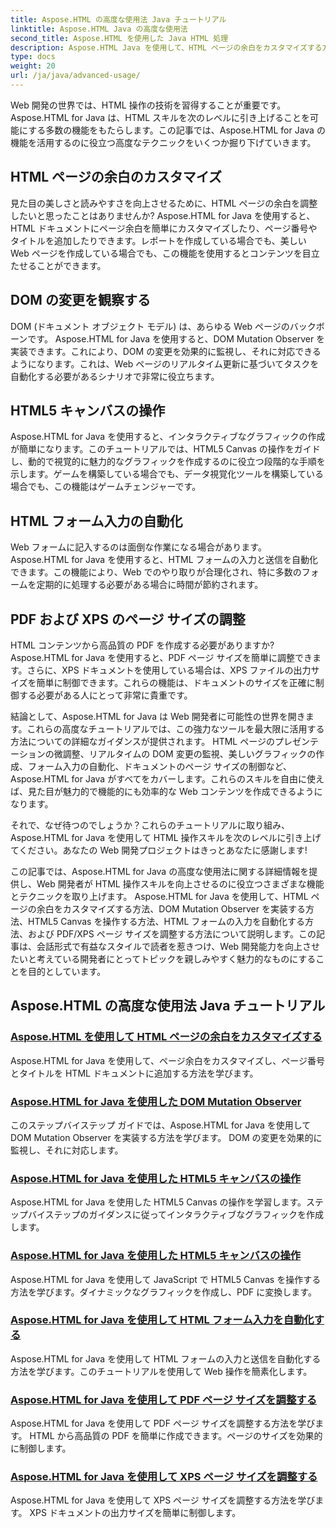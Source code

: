 ```yaml
---
title: Aspose.HTML の高度な使用法 Java チュートリアル
linktitle: Aspose.HTML Java の高度な使用法
second_title: Aspose.HTML を使用した Java HTML 処理
description: Aspose.HTML Java を使用して、HTML ページの余白をカスタマイズする方法、DOM Mutation Observer を実装する方法、HTML5 Canvas を操作する方法、HTML フォームの入力を自動化する方法などを学びます。
type: docs
weight: 20
url: /ja/java/advanced-usage/
---
```


Web 開発の世界では、HTML 操作の技術を習得することが重要です。 Aspose.HTML for Java は、HTML スキルを次のレベルに引き上げることを可能にする多数の機能をもたらします。この記事では、Aspose.HTML for Java の機能を活用するのに役立つ高度なテクニックをいくつか掘り下げていきます。

## HTML ページの余白のカスタマイズ

見た目の美しさと読みやすさを向上させるために、HTML ページの余白を調整したいと思ったことはありませんか? Aspose.HTML for Java を使用すると、HTML ドキュメントにページ余白を簡単にカスタマイズしたり、ページ番号やタイトルを追加したりできます。レポートを作成している場合でも、美しい Web ページを作成している場合でも、この機能を使用するとコンテンツを目立たせることができます。

## DOM の変更を観察する

DOM (ドキュメント オブジェクト モデル) は、あらゆる Web ページのバックボーンです。 Aspose.HTML for Java を使用すると、DOM Mutation Observer を実装できます。これにより、DOM の変更を効果的に監視し、それに対応できるようになります。これは、Web ページのリアルタイム更新に基づいてタスクを自動化する必要があるシナリオで非常に役立ちます。

## HTML5 キャンバスの操作

Aspose.HTML for Java を使用すると、インタラクティブなグラフィックの作成が簡単になります。このチュートリアルでは、HTML5 Canvas の操作をガイドし、動的で視覚的に魅力的なグラフィックを作成するのに役立つ段階的な手順を示します。ゲームを構築している場合でも、データ視覚化ツールを構築している場合でも、この機能はゲームチェンジャーです。

## HTML フォーム入力の自動化

Web フォームに記入するのは面倒な作業になる場合があります。 Aspose.HTML for Java を使用すると、HTML フォームの入力と送信を自動化できます。この機能により、Web でのやり取りが合理化され、特に多数のフォームを定期的に処理する必要がある場合に時間が節約されます。

## PDF および XPS のページ サイズの調整

HTML コンテンツから高品質の PDF を作成する必要がありますか? Aspose.HTML for Java を使用すると、PDF ページ サイズを簡単に調整できます。さらに、XPS ドキュメントを使用している場合は、XPS ファイルの出力サイズを簡単に制御できます。これらの機能は、ドキュメントのサイズを正確に制御する必要がある人にとって非常に貴重です。

結論として、Aspose.HTML for Java は Web 開発者に可能性の世界を開きます。これらの高度なチュートリアルでは、この強力なツールを最大限に活用する方法についての詳細なガイダンスが提供されます。 HTML ページのプレゼンテーションの微調整、リアルタイムの DOM 変更の監視、美しいグラフィックの作成、フォーム入力の自動化、ドキュメントのページ サイズの制御など、Aspose.HTML for Java がすべてをカバーします。これらのスキルを自由に使えば、見た目が魅力的で機能的にも効率的な Web コンテンツを作成できるようになります。

それで、なぜ待つのでしょうか？これらのチュートリアルに取り組み、Aspose.HTML for Java を使用して HTML 操作スキルを次のレベルに引き上げてください。あなたの Web 開発プロジェクトはきっとあなたに感謝します!

この記事では、Aspose.HTML for Java の高度な使用法に関する詳細情報を提供し、Web 開発者が HTML 操作スキルを向上させるのに役立つさまざまな機能とテクニックを取り上げます。 Aspose.HTML for Java を使用して、HTML ページの余白をカスタマイズする方法、DOM Mutation Observer を実装する方法、HTML5 Canvas を操作する方法、HTML フォームの入力を自動化する方法、および PDF/XPS ページ サイズを調整する方法について説明します。この記事は、会話形式で有益なスタイルで読者を惹きつけ、Web 開発能力を向上させたいと考えている開発者にとってトピックを親しみやすく魅力的なものにすることを目的としています。

## Aspose.HTML の高度な使用法 Java チュートリアル
### [Aspose.HTML を使用して HTML ページの余白をカスタマイズする](./css-extensions-adding-title-page-number/)
Aspose.HTML for Java を使用して、ページ余白をカスタマイズし、ページ番号とタイトルを HTML ドキュメントに追加する方法を学びます。
### [Aspose.HTML for Java を使用した DOM Mutation Observer](./dom-mutation-observer-observing-node-additions/)
このステップバイステップ ガイドでは、Aspose.HTML for Java を使用して DOM Mutation Observer を実装する方法を学びます。 DOM の変更を効果的に監視し、それに対応します。
### [Aspose.HTML for Java を使用した HTML5 キャンバスの操作](./html5-canvas-manipulation-using-code/)
Aspose.HTML for Java を使用した HTML5 Canvas の操作を学習します。ステップバイステップのガイダンスに従ってインタラクティブなグラフィックを作成します。
### [Aspose.HTML for Java を使用した HTML5 キャンバスの操作](./html5-canvas-manipulation-using-javascript/)
Aspose.HTML for Java を使用して JavaScript で HTML5 Canvas を操作する方法を学びます。ダイナミックなグラフィックを作成し、PDF に変換します。
### [Aspose.HTML for Java を使用して HTML フォーム入力を自動化する](./html-form-editor-filling-submitting-forms/)
Aspose.HTML for Java を使用して HTML フォームの入力と送信を自動化する方法を学びます。このチュートリアルを使用して Web 操作を簡素化します。
### [Aspose.HTML for Java を使用して PDF ページ サイズを調整する](./adjust-pdf-page-size/)
Aspose.HTML for Java を使用して PDF ページ サイズを調整する方法を学びます。 HTML から高品質の PDF を簡単に作成できます。ページのサイズを効果的に制御します。
### [Aspose.HTML for Java を使用して XPS ページ サイズを調整する](./adjust-xps-page-size/)
Aspose.HTML for Java を使用して XPS ページ サイズを調整する方法を学びます。 XPS ドキュメントの出力サイズを簡単に制御します。